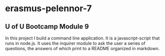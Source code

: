 # erasmus-pelennor-7
## U of U Bootcamp Module 9

In this project I build a command line application. It is a javascript-script
that runs in node.js. It uses the inquirer module to ask the user a series of
questions, the answers of which print to a README organized in markdown.
